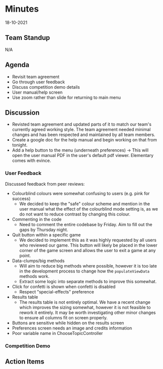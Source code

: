 # Minutes
18-10-2021

## Team Standup
N/A

## Agenda

* Revisit team agreement
* Go through user feedback
* Discuss competition demo details
* User manual/help screen
* Use zoom rather than slide for returning to main menu

## Discussion

* Revisted team agreement and updated parts of it to match our team's currently agreed working
  style. The team agreement needed minimal changes and has been respected and maintained by all
  team members.
* Create a google doc for the help manual and begin working on that from tonight.
* Add a help button to the menu (underneath preferences) -> This will open the user manual PDF in
  the user's default pdf viewer. Elementary comes with evince.

### User Feedback
Discussed feedback from peer reviews:
* Colourblind colours were somewhat confusing to users (e.g. pink for success)
  * We decided to keep the "safe" colour scheme and mention in the user manual what
    the effect of the colourblind mode setting is, as we do not want to reduce contrast
    by changing this colour.
* Commenting in the code
  * Need to comment the entire codebase by Friday. Aim to fill out the gaps by Thursday night.
* Quit button within a specific game
  * We decided to implement this as it was highly requested by all users who reviewed our game. This
    button will likely be placed in the lower corner of the game screen and allows the user to exit
    a game at any point.
* Data-clumps/big methods
  * Will aim to reduce big methods where possible, however it is too late in the development process
    to change how the `populateViewData` methods work.
  * Extract some logic into separate methods to improve this somewhat.
* Click for confetti is shown when confetti is disabled
  * Respect "special-effects" preference
* Results table
  * The results table is not entirely optimal. We have a recent change which improves the sizing somewhat,
    however it is not feasible to rework it entirely. It may be worth investigating other minor changes to
    ensure all columns fit on screen properly.
* Buttons are sensitive while hidden on the results screen
* Preferences screen needs an image and credits information
* Poor variable name in ChooseTopicController

### Competition Demo

## Action Items



